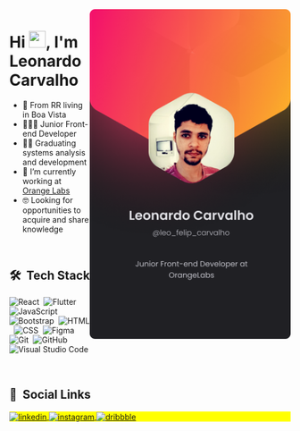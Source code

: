 <img align="right" height="590em" src="Profile (1).png"/>
<h1 align="left">Hi <img src="https://raw.githubusercontent.com/kaueMarques/kaueMarques/master/hi.gif" width="30px" height="30px">, I'm Leonardo Carvalho</h1>

- 📍 From RR living in Boa Vista
- 🧑🏽‍💻 Junior Front-end Developer
- 👨‍🎓 Graduating systems analysis and development
- 🔭 I’m currently working at [Orange Labs](https://orangelabs.com.br)
- 🤓 Looking for opportunities to acquire and share knowledge

<br>

## 🛠 &nbsp;Tech Stack

![React](https://img.shields.io/badge/-React-05122A?style=flat&logo=react)&nbsp;
![Flutter](https://img.shields.io/badge/-Flutter-05122A?style=flat&logo=flutter)&nbsp;
![JavaScript](https://img.shields.io/badge/-JavaScript-05122A?style=flat&logo=javascript)&nbsp;
![Bootstrap](https://img.shields.io/badge/-Bootstrap-05122A?style=flat&logo=bootstrap)&nbsp;
![HTML](https://img.shields.io/badge/-HTML-05122A?style=flat&logo=HTML5)&nbsp;
![CSS](https://img.shields.io/badge/-CSS-05122A?style=flat&logo=CSS3&logoColor=1572B6)&nbsp;
![Figma](https://img.shields.io/badge/-Figma-05122A?style=flat&logo=figma)&nbsp;
![Git](https://img.shields.io/badge/-Git-05122A?style=flat&logo=git)&nbsp;
![GitHub](https://img.shields.io/badge/-GitHub-05122A?style=flat&logo=github)&nbsp;
![Visual Studio Code](https://img.shields.io/badge/-Visual%20Studio%20Code-05122A?style=flat&logo=visual-studio-code&logoColor=007ACC)&nbsp;


<br>
<!--
## ⚙️ &nbsp;GitHub Analytics

<p align="left">
<img width="530em" src="https://github-readme-stats.vercel.app/api?username=leonardocd&show_icons=true&theme=vision-friendly-dark" alt="leonardocarvalho's stats"/>
<img width="530em" src="https://github-readme-stats.vercel.app/api/top-langs/?username=leonardocd&layout=compact&theme=vision-friendly-dark" alt="maykbrito's most languages"/>
</p>

<br>
-->

## 🤩 &nbsp;Social Links

<p align="left" style="background:yellow">

<a href="https://linkedin.com/in/leonardo-f-carvalho/" target="_blank">
  <img align="center" src="https://img.shields.io/badge/-Leonardo Carvalho-05122A?style=flat&logo=linkedin" alt="linkedin"/>
</a>
<a href="https://www.instagram.com/leo_felip_carvalho/" target="_blank">
 <img align="center" src="https://img.shields.io/badge/-@leo_felip_carvalho-05122A?style=flat&logo=instagram" alt="instagram"/>
</a>
  <a href="https://dribbble.com/leonardocarvalho" target="_blank">
 <img align="center" src="https://img.shields.io/badge/-leonardocarvalho-05122A?style=flat&logo=dribbble" alt="dribbble"/>
</a>
</p>

